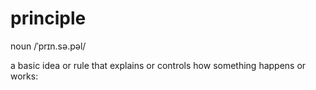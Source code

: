 # principle
noun /ˈprɪn.sə.pəl/

a basic idea or rule that explains or controls how something happens or works: